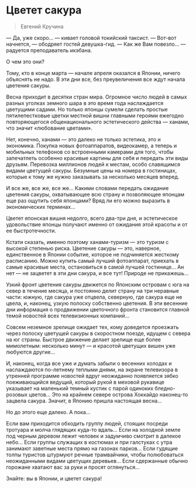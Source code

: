 # Цветет сакура


> Евгений Кручина

— Да, уже скоро... — кивает головой токийский таксист. 
— Вот-вот начнется, — ободряет гостей девушка-гид. 
— Как же Вам повезло... — радуется преподаватель икэбана. 

О чем это они? 

Тому, кто в конце марта — начале апреля оказался в Японии, ничего объяснять не надо. В эти дни все, без преувеличения все ждут начала цветения сакуры. 

Весна приходит в десятки стран мира. Огромное число людей в самых разных уголках земного шара в это время года наслаждается цветущими садами. Но только японцы сумели сделать простые пятилепестковые цветки местной вишни главными героями ежегодно повторяющегося общенационального эстетического действа — ханами, что значит «любование цветами». 

Нет, конечно, ханами — это далеко не только эстетика, это и экономика. Покупка новых фотоаппаратов, видеокамер, а теперь и мобильных телефонов со встроенными камерами для того, чтобы запечатлеть особенно красивые картины для себя и передать эти виды друзьям. Перевозка миллионов людей к местам, особо славящимся видами цветущей сакуры. Безумные цены на номера в гостиницах, которые к тому же нужно заказывать за несколько месяцев вперед. 

И все же, все же, все же... Какими словами передать ожидание цветения сакуры, охватывающее всю страну и позволяющее японцам еще раз ощутить себя японцами? Вряд ли его можно выразить в экономических терминах... 

Цветет японская вишня недолго, всего два-три дня, и эстетическое удовольствие японцы получают именно от ожидания этой красоты и от ее быстротечности. 

Кстати сказать, именно поэтому ханами-туризм — это туризм с высокой степенью риска. Цветение сакуры — это, наверное, единственное в Японии событие, которое не подчиняется жесткому расписанию. Можно купить самый лучший фотоаппарат, приехать в самые красивые места, остановиться в самой лучшей гостинице... Ан нет — не зацветет в эти дни сакура, и все тут! Природе не прикажешь... 

Узкий фронт цветения сакуры движется по Японским островам с юга на север в течение месяца, и постоянно делит страну на три неравные части: южную, где сакура уже отцвела, северную, где сакура еще не цвела, и, наконец, узкую полоску собственно цветения. В эти весенние дни информация о продвижении цветочного фронта становится главной темой новостей всех телевизионных компаний... 

Совсем неземное зрелище ожидает тех, кому доведется проезжать через полоску цветущей сакуры в скоростном поезде, идущем с севера на юг страны. Быстрое движение делает зрелище еще более мимолетным: несколько минут — и красотой цветущих вишен уже любуются другие... 

И, наконец, когда все уже и думать забыли о весенних холодах и наслаждаются по-летнему теплыми днями, на экране телевизора в утренней программе новостей вдруг неожиданно появляется зябко поеживающийся ведущий, который рукой в меховой рукавице указывает на маленький темный кустик с парой одиноких бледно-розовых цветов... Это на крайнем севере острова Хоккайдо наконец-то зацвела сакура. Значит, в Японию пришла настоящая весна... 

Но до этого еще далеко. А пока... 

Если вам приходится обходить группу людей, стоящих посреди тротуара и молча глядящих куда-то вдаль... 
Если на холодной земле под черным деревом лежит человек и задумчиво смотрит в далекое небо... 
Если группы служащих в костюмах и при галстуках с утра занимают заветные места прямо на газонах парков... 
Если гудящие толпы туристов штурмуют речные трамвайчики, чтобы полюбоваться неожиданными видами цветущих деревьев... 
Если сдержанные обычно горожане хватают вас за руки и просят оглянуться... 

Знайте: вы в Японии, и цветет сакура! 